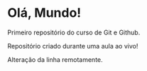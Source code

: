 # Olá, Mundo!
 Primeiro repositório do curso de Git e Github.

 Repositório criado durante uma aula ao vivo!

 Alteração da linha remotamente.
